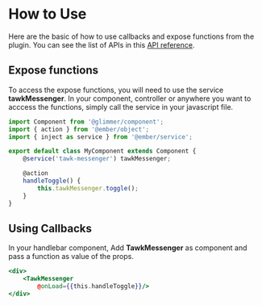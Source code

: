 # How to Use
Here are the basic of how to use callbacks and expose functions from the plugin. You can see the
list of APIs in this [API reference](api-reference.md).

## Expose functions
To access the expose functions, you will need to use the service **tawkMessenger**. In your
component, controller or anywhere you want to acccess the functions, simply call the service in
your javascript file.

```js
import Component from '@glimmer/component';
import { action } from '@ember/object';
import { inject as service } from '@ember/service';

export default class MyComponent extends Component {
    @service('tawk-messenger') tawkMessenger;

    @action
    handleToggle() {
        this.tawkMessenger.toggle();
    }
}
```

## Using Callbacks
In your handlebar component, Add **TawkMessenger** as component and pass a function as value of the
props.

```hbs
<div>
    <TawkMessenger
        @onLoad={{this.handleToggle}}/>
</div>
```
